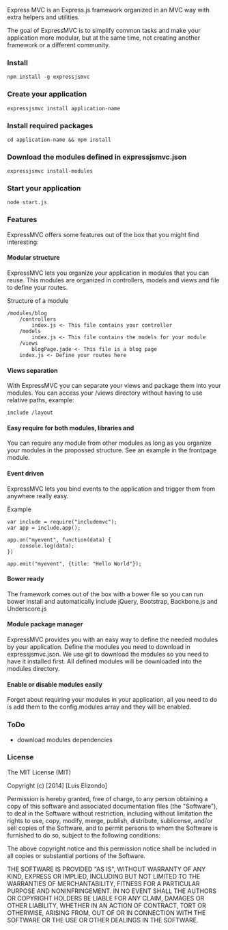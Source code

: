 Express MVC is an Express.js framework organized in an MVC way with extra helpers and utilities.

The goal of ExpressMVC is to simplify common tasks and make your application more modular, but at the same time, not creating another framework or a different community. 

### Install

	npm install -g expressjsmvc

### Create your application

	expressjsmvc install application-name

### Install required packages

	cd application-name && npm install

### Download the modules defined in expressjsmvc.json
	
	expressjsmvc install-modules

### Start your application
	
	node start.js

### Features
ExpressMVC offers some features out of the box that you might find interesting:

#### Modular structure
ExpressMVC lets you organize your application in modules that you can reuse. This modules are organized in controllers, models and views and file to define your routes.

Structure of a module

	/modules/blog
		/controllers
			index.js <- This file contains your controller
		/models
			index.js <- This file contains the models for your module
		/views
			blogPage.jade <- This file is a blog page
		index.js <- Define your routes here

#### Views separation
With ExpressMVC you can separate your views and package them into your modules. You can access your /views directory without having to use relative paths, example:

	include /layout

#### Easy require for both modules, libraries and 
You can require any module from other modules as long as you organize your modules in the propossed structure. See an example in the frontpage module.

#### Event driven 
ExpressMVC lets you bind events to the application and trigger them from anywhere really easy.

Example

	var include = require("includemvc");
	var app = include.app();

	app.on("myevent", function(data) {
		console.log(data);
	})

	app.emit("myevent", {title: "Hello World"});

#### Bower ready
The framework comes out of the box with a bower file so you can run bower install and automatically include jQuery, Bootstrap, Backbone.js and Underscore.js

#### Module package manager
ExpressMVC provides you with an easy way to define the needed modules by your application. Define the modules you need to download in expressjsmvc.json. We use git to download the modules so you need to have it installed first. All defined modules will be downloaded into the modules directory.

#### Enable or disable modules easily
Forget about requiring your modules in your application, all you need to do is add them to the config.modules array and they will be enabled.

### ToDo
- download modules dependencies

### License
The MIT License (MIT)

Copyright (c) [2014] [Luis Elizondo]

Permission is hereby granted, free of charge, to any person obtaining a copy
of this software and associated documentation files (the "Software"), to deal
in the Software without restriction, including without limitation the rights
to use, copy, modify, merge, publish, distribute, sublicense, and/or sell
copies of the Software, and to permit persons to whom the Software is
furnished to do so, subject to the following conditions:

The above copyright notice and this permission notice shall be included in all
copies or substantial portions of the Software.

THE SOFTWARE IS PROVIDED "AS IS", WITHOUT WARRANTY OF ANY KIND, EXPRESS OR
IMPLIED, INCLUDING BUT NOT LIMITED TO THE WARRANTIES OF MERCHANTABILITY,
FITNESS FOR A PARTICULAR PURPOSE AND NONINFRINGEMENT. IN NO EVENT SHALL THE
AUTHORS OR COPYRIGHT HOLDERS BE LIABLE FOR ANY CLAIM, DAMAGES OR OTHER
LIABILITY, WHETHER IN AN ACTION OF CONTRACT, TORT OR OTHERWISE, ARISING FROM,
OUT OF OR IN CONNECTION WITH THE SOFTWARE OR THE USE OR OTHER DEALINGS IN THE
SOFTWARE.